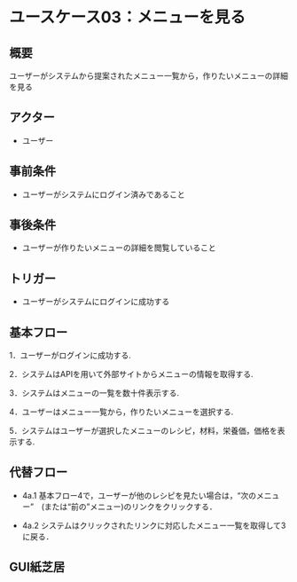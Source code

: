 # ユースケース03：メニューを見る
## 概要
ユーザーがシステムから提案されたメニュー一覧から，作りたいメニューの詳細を見る
## アクター
- ユーザー
## 事前条件
- ユーザーがシステムにログイン済みであること
##  事後条件
- ユーザーが作りたいメニューの詳細を閲覧していること
## トリガー
- ユーザーがシステムにログインに成功する
## 基本フロー
1．ユーザーがログインに成功する.

2．システムはAPIを用いて外部サイトからメニューの情報を取得する.

3．システムはメニューの一覧を数十件表示する.

4．ユーザーはメニュー一覧から，作りたいメニューを選択する.

5．システムはユーザーが選択したメニューのレシピ，材料，栄養価，価格を表示する.

## 代替フロー
- 4a.1 基本フロー4で，ユーザーが他のレシピを見たい場合は，“次のメニュー”　(または“前の”メニュー)のリンクをクリックする．

- 4a.2 システムはクリックされたリンクに対応したメニュー一覧を取得して3に戻る．

## GUI紙芝居
